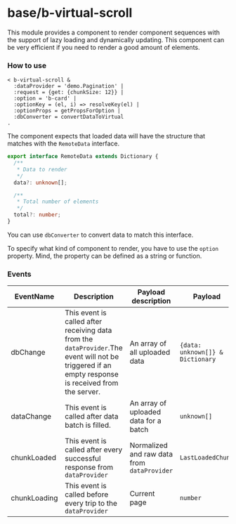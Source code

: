 # base/b-virtual-scroll

This module provides a component to render component sequences with the support of lazy loading and dynamically updating.
This component can be very efficient if you need to render a good amount of elements.

### How to use

```
< b-virtual-scroll &
  :dataProvider = 'demo.Pagination' |
  :request = {get: {chunkSize: 12}} |
  :option = 'b-card' |
  :optionKey = (el, i) => resolveKey(el) |
  :optionProps = getPropsForOption |
  :dbConverter = convertDataToVirtual
.
```

The component expects that loaded data will have the structure that matches with the `RemoteData` interface.

```typescript
export interface RemoteData extends Dictionary {
  /**
   * Data to render
   */
  data?: unknown[];

  /**
   * Total number of elements
   */
  total?: number;
}
```

You can use `dbConverter` to convert data to match this interface.

To specify what kind of component to render, you have to use the `option` property.
Mind, the property can be defined as a string or function.

### Events

| EventName     | Description     | Payload description      | Payload  |
| ------------- |---------------- | ------------------------ |--------- |
| dbChange      | This event is called after receiving data from the `dataProvider`.The event will not be triggered if an empty response is received from the server. | An array of all uploaded data | `{data: unknown[]} & Dictionary` |
| dataChange    | This event is called after data batch is filled. | An array of uploaded data for a batch | `unknown[]` |
| chunkLoaded   | This event is called after every successful response from `dataProvider` | Normalized and raw data from `dataProvider` | `LastLoadedChunk` |
| chunkLoading  | This event is called before every trip to the `dataProvider` | Current page | `number` |
